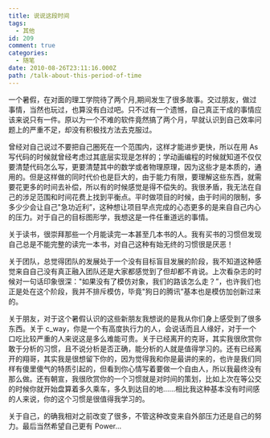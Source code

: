 ```yaml
---
title: 说说这段时间
tags:
  - 其他
id: 209
comment: true
categories:
  - 随笔
date: 2010-08-26T23:11:16.000Z
path: /talk-about-this-period-of-time
---
```


一个暑假，在对面的理工学院待了两个月,期间发生了很多故事。交过朋友，做过事情，当然也玩过，也算没有白过吧。只不过有一个遗憾，自己真正干成的事情应该来说只有一件。原以为一个不难的软件竟然搞了两个月，早就认识到自己效率问题上的严重不足，却没有积极找方法去克服过。

曾经对自己说过不要把自己圈死在一个范围内，这样才能进步更快，所以在用 As 写代码的时候就曾经考虑过其底层实现是怎样的；学动画编程的时候就知道不仅仅要清楚代码怎么写，更要清楚其中的数学或者物理原理，因为这些才是本质的，通用的。但是这样做的同时代价也是巨大的，由于能力有限，要理解这些东西，就需要花更多的时间去补偿，所以有的时候感觉是得不偿失的。我很矛盾，我无法在自己的涉足范围和时间花费上找到平衡点。平时做项目的时候，由于时间的限制，多多少少会让自己"急功近利”，这种想让项目早点完成的心态更多的是来自自己内心的压力。对于自己的目标图形学，我想这是一件任重道远的事情。

关于读书，很崇拜那些一个月能读完一本甚至几本书的人。我有买书的习惯但发现自己总是不能完整的读完一本书，对自己这种有始无终的习惯很是厌恶！

关于团队，总觉得团队的发展处于一个没有目标盲目发展的阶段，我不知道这种感觉来自自己没有真正融入团队还是大家都感觉到了但却都不肯说。上次看杂志的时候对一句话印象很深："如果没有了模仿对象，我们的路该怎么走？”，也许我们也正是处在这个阶段，我并不排斥模仿，毕竟"狗日的腾讯”基本也是模仿加创新过来的。

关于朋友，对于这个暑假认识的这些新朋友我想说的是我从你们身上感受到了很多东西。关于 c_way，你是一个有高度执行力的人，会说话而且人缘好，对于一个口吃比较严重的人来说这是多么难能可贵。关于已经离开的克哥，其实我很欣赏你敢于分析的习惯，且不说分析是否正确，能分析的人就是值得学习的。还有已经离开的翔哥，其实我是很想留下你的，因为觉得我和你是最讲的来的，也许是我们同样有傻里傻气的特质引起的，但看到你心情写着要做一个自由人，所以我最终没有那么做。还有朝宣，我很欣赏你的一个习惯就是对时间的策划，比如上次在等公交的时候你就开始盘算着多久乘车，多久到达目的地……相比我这种基本没有时间感的人来说，你的这个习惯是很值得我学习的。

关于自己，的确我相对之前改变了很多，不管这种改变来自外部压力还是自己的努力。最后当然希望自己更有 Power...
